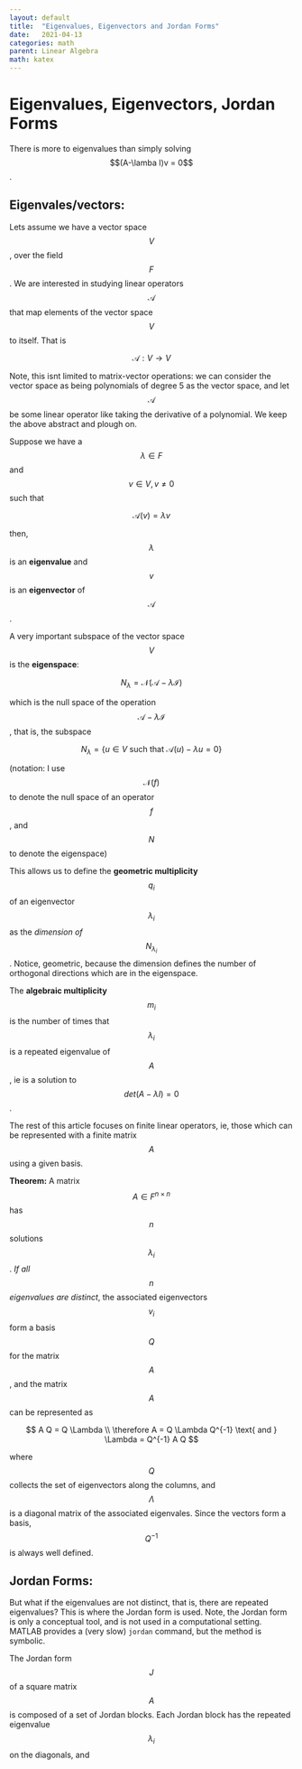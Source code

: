 ```yaml
---
layout: default
title:  "Eigenvalues, Eigenvectors and Jordan Forms"
date:   2021-04-13
categories: math
parent: Linear Algebra
math: katex
---
```


# Eigenvalues, Eigenvectors, Jordan Forms

There is more to eigenvalues than simply solving $$(A-\lamba I)v = 0$$.


## Eigenvales/vectors:

Lets assume we have a vector space $$V$$, over the field $$F$$. We are interested in studying linear operators $$\mathcal{A}$$ that map elements of the vector space $$V$$ to itself. That is 

$$
\mathcal{A} : V \rightarrow V
$$

Note, this isnt limited to matrix-vector operations: we can consider the vector space as being polynomials of degree 5 as the vector space, and let $$\mathcal{A}$$ be some linear operator like taking the derivative of a polynomial. We keep the above abstract and plough on. 

Suppose we have a $$\lambda \in F$$ and $$v \in V, v\neq 0$$ such that 

$$
\mathcal{A}(v) = \lambda v
$$

then, $$\lambda$$ is an **eigenvalue** and $$v$$ is an **eigenvector** of $$\mathcal{A}$$. 

A very important subspace of the vector space $$V$$ is the **eigenspace**:

$$ 
N_\lambda = \mathcal{N}(\mathcal{A} - \lambda \mathcal{I} )
$$

which is the null space of the operation $$\mathcal{A} - \lambda \mathcal{I}$$, that is, the subspace

$$
N_\lambda = \{ u\in V \text{ such that } \mathcal{A}(u) - \lambda u = 0 \}
$$

(notation: I use $$\mathcal{N}(f)$$ to denote the null space of an operator $$f$$, and $$N$$ to denote the eigenspace)

This allows us to define the **geometric multiplicity** $$q_i$$ of an eigenvector $$\lambda_i$$ as the *dimension of* $$N_{\lambda_i}$$. Notice, geometric, because the dimension defines the number of orthogonal directions which are in the eigenspace.

The **algebraic multiplicity** $$m_i$$ is the number of times that $$\lambda_i$$ is a repeated eigenvalue of $$A$$, ie is a solution to $$det(A - \lambda I) = 0$$. 


The rest of this article focuses on finite linear operators, ie, those which can be represented with a finite matrix $$A$$ using a given basis.

**Theorem:**
A matrix $$A \in F^{n\times n}$$ has $$n$$ solutions $$\lambda_i$$. *If all $$n$$ eigenvalues are distinct*, the associated eigenvectors $$v_i$$ form a basis $$Q$$ for the matrix $$A$$, and the matrix $$A$$ can be represented as 

$$
A Q =  Q \Lambda \\
\therefore A = Q \Lambda Q^{-1} \text{ and } \Lambda = Q^{-1} A Q
$$

where $$Q$$ collects the set of eigenvectors along the columns, and $$\Lambda$$ is a diagonal matrix of the associated eigenvales. Since the vectors form a basis, $$Q^{-1}$$ is always well defined.

## Jordan Forms:
But what if the eigenvalues are not distinct, that is, there are repeated eigenvalues? This is where the Jordan form is used. Note, the Jordan form is only a conceptual tool, and is not used in a computational setting. MATLAB provides a (very slow) `jordan` command, but the method is symbolic.

The Jordan form $$J$$ of a square matrix $$A$$ is composed of a set of Jordan blocks. Each Jordan block has the repeated eigenvalue $$\lambda_i$$ on the diagonals, and 




